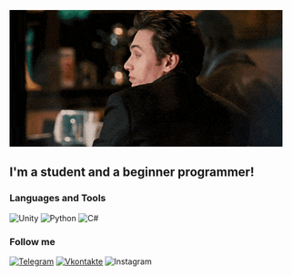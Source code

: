 ![Header](https://github.com/Kiriql/kiriql/blob/main/assets/OptimisticUglyAmurstarfish-max-1mb.gif)

## I'm a student and a beginner programmer!

### Languages and Tools
![Unity](https://img.shields.io/badge/-Unity-090909?style=for-the-badge&logo=unity&logoColor=0000)
![Python](https://img.shields.io/badge/-Python-090909?style=for-the-badge&logo=python&logoColor=357fb9)
![C#]([https://img.shields.io/badge/-C%23-090909?style=for-the-badge&logo=C&logoColor=631f74](https://img.shields.io/badge/dynamic/json?url=%D0%A1%2B%2B))

### Follow me
[![Telegram](https://img.shields.io/badge/-Telegram-090909?style=for-the-badge&logo=telegram&logoColor=27A0D9)](https://t.me/kiriql)
[![Vkontakte](https://img.shields.io/badge/-Vkontakte-090909?style=for-the-badge&logo=vk&logoColor=4F7DB3)](https://vk.com/kiriql)
![Instagram](https://img.shields.io/badge/-Instagram-090909?style=for-the-badge&logo=instagram&logoColor=B4068E)
